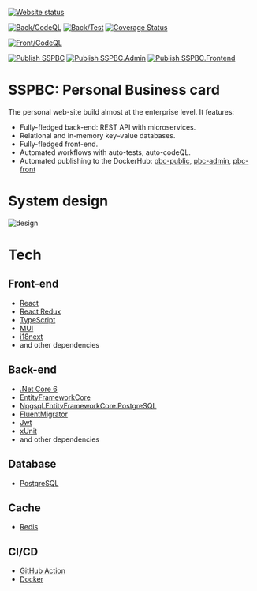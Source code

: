 [![Website status](https://img.shields.io/website?label=Website%20status&url=https%3A%2F%2Ffireplace-of-despair.org%2F)](https://fireplace-of-despair.org)

[![Back/CodeQL](https://github.com/ChiefNoir/ss-pbc/actions/workflows/back-end_codeql.yml/badge.svg)](https://github.com/ChiefNoir/ss-pbc/actions/workflows/back-end_codeql.yml)
[![Back/Test](https://github.com/ChiefNoir/ss-pbc/actions/workflows/back-end_test.yml/badge.svg)](https://github.com/ChiefNoir/ss-pbc/actions/workflows/back-end_test.yml)
[![Coverage Status](https://coveralls.io/repos/github/ChiefNoir/ss-pbc/badge.svg?branch=master)](https://coveralls.io/github/ChiefNoir/ss-pbc?branch=master)

[![Front/CodeQL](https://github.com/ChiefNoir/ss-pbc/actions/workflows/front-end_codeql.yml/badge.svg)](https://github.com/ChiefNoir/ss-pbc/actions/workflows/front-end_codeql.yml)

[![Publish SSPBC](https://github.com/ChiefNoir/ss-pbc/actions/workflows/back-end_publish_public.yml/badge.svg)](https://github.com/ChiefNoir/ss-pbc/actions/workflows/back-end_publish_public.yml) 
[![Publish SSPBC.Admin](https://github.com/ChiefNoir/ss-pbc/actions/workflows/back-end_publish_admin.yml/badge.svg)](https://github.com/ChiefNoir/ss-pbc/actions/workflows/back-end_publish_admin.yml)
[![Publish SSPBC.Frontend](https://github.com/ChiefNoir/ss-pbc/actions/workflows/front-end_publish.yml/badge.svg)](https://github.com/ChiefNoir/ss-pbc/actions/workflows/front-end_publish.yml)

# SSPBC: Personal Business card
The personal web-site build almost at the enterprise level.
It features:
- Fully-fledged back-end: REST API with microservices.
- Relational and in-memory key–value databases.
- Fully-fledged front-end.
- Automated workflows with auto-tests, auto-codeQL.
- Automated publishing to the DockerHub: [pbc-public](https://hub.docker.com/r/ssproduction/pbc-public), [pbc-admin](https://hub.docker.com/r/ssproduction/pbc-admin), [pbc-front](https://hub.docker.com/r/ssproduction/pbc-front)


# System design
![design](https://user-images.githubusercontent.com/10946721/176768176-1bcb51c9-2245-477e-a671-745a89e5ff76.png)


# Tech
## Front-end
- [React](https://reactjs.org/)
- [React Redux](https://react-redux.js.org/)
- [TypeScript](https://www.typescriptlang.org/)
- [MUI](https://mui.com/)
- [i18next](https://www.i18next.com/)
- and other dependencies

## Back-end
- [.Net Core 6](https://dotnet.microsoft.com/download)
- [EntityFrameworkCore](https://dotnet.microsoft.com/download)
- [Npgsql.EntityFrameworkCore.PostgreSQL](https://www.nuget.org/packages/Npgsql.EntityFrameworkCore.PostgreSQL/)
- [FluentMigrator](https://fluentmigrator.github.io/)
- [Jwt](https://github.com/AzureAD/azure-activedirectory-identitymodel-extensions-for-dotnet)
- [xUnit](https://xunit.net/)
- and other dependencies

## Database
- [PostgreSQL](https://www.postgresql.org/)

## Cache
- [Redis](https://redis.io/)

## CI/CD
- [GitHub Action](https://github.com/features/actions)
- [Docker](https://www.docker.com/)
